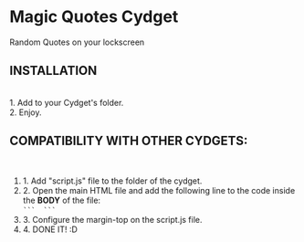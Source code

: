 <h1>Magic Quotes Cydget</h1>
Random Quotes on your lockscreen<br>

<h2>INSTALLATION</h2><br>
1. Add to your Cydget's folder. <br>
2. Enjoy.<br>

<h2>COMPATIBILITY WITH OTHER CYDGETS:</h2><br>
<ol>
<li>1. Add "script.js" file to the folder of the cydget.</li>
<li>2. Open the main HTML file and add the following line to the code inside the <b>BODY</b> of the file:<br>
	<code>``` <script src="script.js" type="text/javascript"></script> ```</code></li>
<li>3. Configure the margin-top on the script.js file.</li>
<li>4. DONE IT! :D</li></ol>
